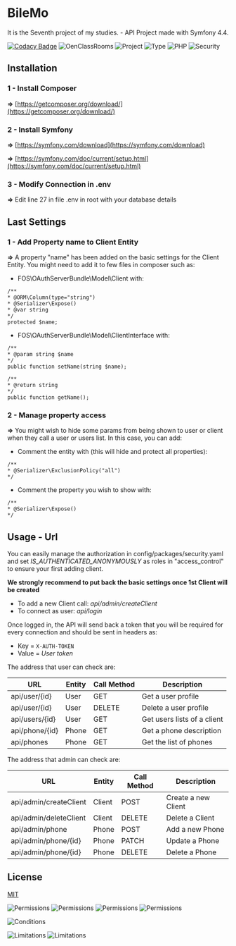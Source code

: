 # BileMo

It is the Seventh project of my studies. - API
Project made with Symfony 4.4.

[![Codacy Badge](https://api.codacy.com/project/badge/Grade/eb60ee833a8e40afb6f5ddfa68720231)](https://www.codacy.com/manual/MaxiKata/BileMo?utm_source=github.com&amp;utm_medium=referral&amp;utm_content=MaxiKata/BileMo&amp;utm_campaign=Badge_Grade)
![OenClassRooms](https://img.shields.io/badge/OpenClassRooms-DA_PHP/SF-blue.svg)
![Project](https://img.shields.io/badge/Project-7-blue.svg)
![Type](https://img.shields.io/badge/Type-API_FOSRest-blue.svg) 
![PHP](https://img.shields.io/badge/Symfony-4.4-blue.svg)
![Security](https://img.shields.io/badge/Security-Oauth2-blue.svg) 

## Installation
### 1 - Install Composer
**=>** [https://getcomposer.org/download/](https://getcomposer.org/download/)

### 2 - Install Symfony
**=>** [https://symfony.com/download](https://symfony.com/download)

**=>** [https://symfony.com/doc/current/setup.html](https://symfony.com/doc/current/setup.html)

### 3 - Modify Connection in .env

**=>** Edit line 27 in file .env in root with your database details

## Last Settings

### 1 - Add Property name to Client Entity 

**=>** A property "name" has been added on the basic settings for the Client Entity. You might need to add it to few files in composer such as:

-   FOS\OAuthServerBundle\Model\Client with: 

```
/**
* @ORM\Column(type="string")
* @Serializer\Expose()
* @var string
*/
protected $name;
```

-   FOS\OAuthServerBundle\Model\ClientInterface with:

```
/**
* @param string $name
*/
public function setName(string $name);
    
/**
* @return string
*/
public function getName();
```

### 2 - Manage property access

**=>** You might wish to hide some params from being shown to user or client when they call a user or users list. In this case, you can add:

-   Comment the entity with (this will hide and protect all properties):

```
/**
* @Serializer\ExclusionPolicy("all")
*/
```

-   Comment the property you wish to show with:
```alpha
/**
* @Serializer\Expose()
*/
```

## Usage - Url
    
You can easily manage the authorization in config/packages/security.yaml and set *IS_AUTHENTICATED_ANONYMOUSLY* as roles in "access_control" to ensure your first adding client.

**We strongly recommend to put back the basic settings once 1st Client will be created**
    
-   To add a new Client call: *api/admin/createClient*
-   To connect as user: *api/login*

Once logged in, the API will send back a token that you will be required for every connection and should be sent in headers as:
-   Key = ```X-AUTH-TOKEN```
-   Value = *User token*

The address that user can check are:

| URL | Entity | Call Method | Description |
| -------------- | ------ | ----------- | --------------------------- |
| api/user/{id} | User | GET | Get a user profile |
| api/user/{id} | User | DELETE | Delete a user profile |
| api/users/{id} | User | GET | Get users lists of a client |
| api/phone/{id} | Phone | GET | Get a phone description |
| api/phones | Phone | GET | Get the list of phones |

The address that admin can check are:

| URL | Entity | Call Method | Description |
| ---------------------- | ------ | ----------- | ------------------- |
| api/admin/createClient | Client | POST | Create a new Client |
| api/admin/deleteClient | Client | DELETE | Delete a Client |
| api/admin/phone | Phone | POST | Add a new Phone |
| api/admin/phone/{id} | Phone | PATCH | Update a Phone |
| api/admin/phone/{id} | Phone | DELETE | Delete a Phone |

## License

[MIT](https://github.com/MaxiKata/BileMo/blob/master/LICENSE.md)

![Permissions](https://img.shields.io/badge/Permissions-Commercial_use-green.svg) 
![Permissions](https://img.shields.io/badge/Permissions-Distribution-green.svg) 
![Permissions](https://img.shields.io/badge/Permissions-Modification-green.svg) 
![Permissions](https://img.shields.io/badge/Permissions-Private_use-green.svg)

![Conditions](https://img.shields.io/badge/Conditions-License_and_copyright_notice-blue.svg)

![Limitations](https://img.shields.io/badge/Conditions-Liability-red.svg)
![Limitations](https://img.shields.io/badge/Conditions-Warranty-red.svg)